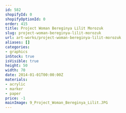 ```yaml
---
id: 582
shopifyId: 0
shopifyOptionId: 0
order: 415
title: Project Woman Bereginya Lilit Morozuk
slug: project-woman-bereginya-lilit-morozuk
url: art-works/project-woman-bereginya-lilit-morozuk
aliases: []
categories:
- graphics
inStock: true
isVisible: true
height: 50
width: 70
date: 2014-01-01T00:00:00Z
materials:
- acrylic
- marker
- paper
price: -1
mainImage: 9_Project_Woman_Bereginya_Lilit.JPG
---
```

